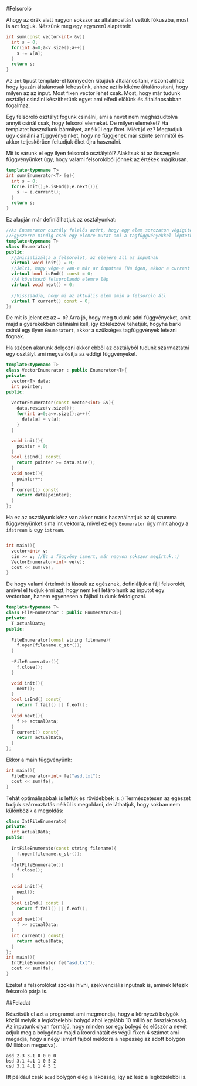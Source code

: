 #Felsoroló

Ahogy az órák alatt nagyon sokszor az általánosítást vettük fókuszba, most is azt fogjuk. Nézzünk meg egy egyszerű alaptételt:

```c++
int sum(const vector<int> &v){
  int s = 0;
  for(int a=0;a<v.size();a++){
    s += v[a];
  }
  return s;
}
```

Az ```int``` típust template-el könnyedén kitujduk általánosítani, viszont ahhoz hogy igazán általánosak lehessünk, ahhoz azt is kikéne általánosítani, hogy milyen az az input. Most fixen vector lehet csak.
Most, hogy már tudunk osztályt csinálni készíthetünk egyet ami elfedi előlünk és általánosabban fogalmaz.

Egy felsoroló osztályt fogunk csinálni, ami a nevét nem meghazudtolva annyit csinál csak, hogy felsorol elemeket. De milyen elemeket? Ha templatet használunk bármilyet, anélkül egy fixet. 
Miért jó ez? Megtudjuk úgy csinálni a függvényeinket, hogy ne függjenek már szinte semmitől és akkor teljeskörűen feltudjuk őket újra használni.

Mit is várunk el egy ilyen felsoroló osztálytól? Alakítsuk át az összegzés függvényünket úgy, hogy valami felsorolóból jönnek az értékek mágikusan.

```c++
template<typename T>
int sum(Enumerator<T> &e){
  int s = 0;
  for(e.init();e.isEnd();e.next()){
    s += e.current();
  }
  return s;
}
```

Ez alapján már definiálhatjuk az osztályunkat:
```c++
//Az Enumerator osztály felelős azért, hogy egy elem sorozaton végigiteráljon.
//Egyszerre mindig csak egy elemre mutat ami a tagfüggvényekkel léptethető csak előre.
template<typename T>
class Enumerator{
public:
  //Inicializálja a felsorolót, az elejére áll az inputnak
  virtual void init() = 0;
  //Jelzi, hogy vége-e van-e már az inputnak (Ha igen, akkor a current értéke ismeretlen)
  virtual bool isEnd() const = 0;
  //A következő felsorolandó elemre lép
  virtual void next() = 0;
  
  //Visszaadja, hogy mi az aktuális elem amin a felsoroló áll
  virtual T current() const = 0;
};
```
De mit is jelent ez az ```= 0```? Arra jó, hogy meg tudunk adni függvényeket, amit majd a gyerekekben definiálni kell, így kötelezővé tehetjük, hogyha bárki csinál egy ilyen ```Enumeratort```, akkor a szükséges tagfüggvények létezni fognak. 

Ha szépen akarunk dolgozni akkor ebből az osztályból tudunk származtatni egy osztályt ami megvalósítja az eddigi függvényeket.

```c++
template<typename T>
class VectorEnumerator : public Enumerator<T>{
private:
  vector<T> data;
  int pointer;
public:
  
  VectorEnumerator(const vector<int> &v){
    data.resize(v.size());
    for(int a=0;a<v.size();a++){
      data[a] = v[a];
    }
  }

  void init(){
    pointer = 0;
  }
  bool isEnd() const{
    return pointer >= data.size();
  }
  void next(){
    pointer++;
  }
  T current() const{
    return data[pointer];
  }
};
```

Ha ez az osztályunk kész van akkor máris használhatjuk az új szumma függvényünket sima int vektorra, mivel ez egy ```Enumerator``` úgy mint ahogy a ```ifstream``` is egy ```istream```. 
```c++

int main(){
  vector<int> v;
  cin >> v; //Ez a függvény ismert, már nagyon sokszor megírtuk.:)
  VectorEnumerator<int> ve(v);
  cout << sum(ve);
}

```

De hogy valami értelmét is lássuk az egésznek, definiáljuk a fájl felsorolót, amivel el tudjuk érni azt, hogy nem kell letárolnunk az inputot egy vectorban, hanem egyenesen a fájlból tudunk feldolgozni.

```c++
template<typename T>
class FileEnumerator : public Enumerator<T>{
private:
  T actualData;
public:
  
  FileEnumerator(const string filename){
    f.open(filename.c_str());
  }
  
  ~FileEnumerator(){
    f.close();
  }

  void init(){
    next();
  }
  bool isEnd() const{
    return f.fail() || f.eof(); 
  }
  void next(){
    f >> actualData;
  }
  T current() const{
    return actualData;
  }
};
```

Ekkor a main függvényünk:

```c++
int main(){
  FileEnumerator<int> fe("asd.txt");
  cout << sum(fe);
}
```

Tehát optimálisabbak is lettük és rövidebbek is.:)
Természetesen az egészet tudjuk származtatás nélkül is megoldani, de láthatjuk, hogy sokban nem különbözik a megoldás:

```c++
class IntFileEnumerato{
private:
  int actualData;
public:
  
  IntFileEnumerato(const string filename){
    f.open(filename.c_str());
  }
  ~IntFileEnumerato(){
    f.close();
  }
  
  void init(){
    next();
  }
  bool isEnd() const {
    return f.fail() || f.eof(); 
  }
  void next(){
    f >> actualData;
  }
  int current() const{
    return actualData;
  }
};
int main(){
  IntFileEnumerator fe("asd.txt");
  cout << sum(fe);
}
```
Ezeket a felsorolókat szokás hívni, szekvenciális inputnak is, aminek létezik felsoroló párja is.


##Feladat

Készítsük el azt a programot ami megmondja, hogy a környező bolygók közül melyik a legközelebbi bolygó ahol legalább 10 millió az összlakosság.
Az inputunk olyan formájú, hogy minden sor egy bolygó és először a nevét adjuk meg a bolygónak majd a koordinátáit és végül fixen 4 számot ami megadja, hogy a négy ismert fajból mekkora a népesség az adott bolygón (Millióban megadva).
```
asd 2.3 3.1 0 0 0 0  
bsd 3.1 4.1 1 0 5 2
csd 3.1 4.1 1 4 5 1
```
Itt például csak a```csd``` bolygón elég a lakosság, így az lesz a legközelebbi is.
